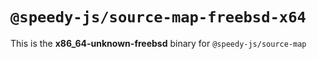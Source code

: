 # `@speedy-js/source-map-freebsd-x64`

This is the **x86_64-unknown-freebsd** binary for `@speedy-js/source-map`
